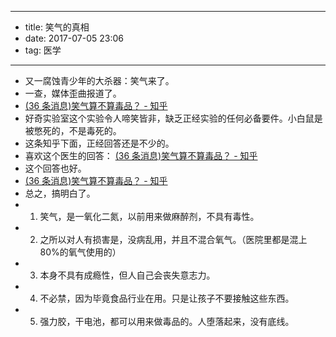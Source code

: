 - --
- title: 笑气的真相
- date: 2017-07-05 23:06
- tag: 医学
- --
- 又一腐蚀青少年的大杀器：笑气来了。
- 一查，媒体歪曲报道了。
- [(36 条消息)笑气算不算毒品？ - 知乎](https://www.zhihu.com/question/38182938)
- 好奇实验室这个实验令人啼笑皆非，缺乏正经实验的任何必备要件。小白鼠是被憋死的，不是毒死的。
- 这条知乎下面，正经回答还是不少的。
- 喜欢这个医生的回答： [(36 条消息)笑气算不算毒品？ - 知乎](https://www.zhihu.com/question/38182938/answer/171964925)
- 这个回答也好。
- [(36 条消息)笑气算不算毒品？ - 知乎](https://www.zhihu.com/question/38182938/answer/170976965)
- 总之，搞明白了。
- 1. 笑气，是一氧化二氮，以前用来做麻醉剂，不具有毒性。
- 2. 之所以对人有损害是，没病乱用，并且不混合氧气。（医院里都是混上80%的氧气使用的）
- 3. 本身不具有成瘾性，但人自己会丧失意志力。
- 4. 不必禁，因为毕竟食品行业在用。只是让孩子不要接触这些东西。
- 5. 强力胶，干电池，都可以用来做毒品的。人堕落起来，没有底线。
